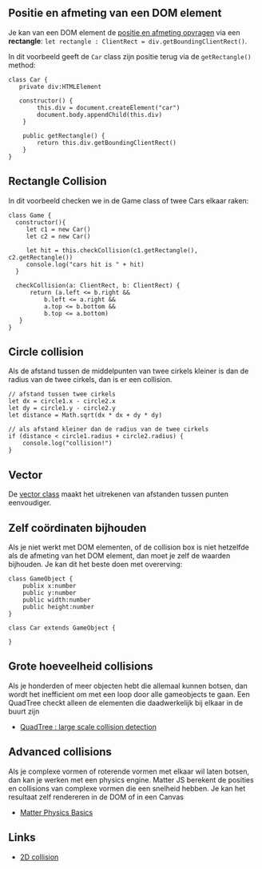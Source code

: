 ## Positie en afmeting van een DOM element

Je kan van een DOM element de [positie en afmeting opvragen](https://developer.mozilla.org/en/docs/Web/API/Element/getBoundingClientRect) via een **rectangle**: `let rectangle : ClientRect = div.getBoundingClientRect()`. 

In dit voorbeeld geeft de `Car` class zijn positie terug via de `getRectangle()` method:

```
class Car {
   private div:HTMLElement
   
   constructor() {
        this.div = document.createElement("car")
        document.body.appendChild(this.div)
    }

    public getRectangle() {
        return this.div.getBoundingClientRect()
    }
}
```

## Rectangle Collision

In dit voorbeeld checken we in de Game class of twee Cars elkaar raken:

```
class Game {
  constructor(){
     let c1 = new Car()
     let c2 = new Car()
     
     let hit = this.checkCollision(c1.getRectangle(), c2.getRectangle())
     console.log("cars hit is " + hit)
  }
  
  checkCollision(a: ClientRect, b: ClientRect) {
      return (a.left <= b.right &&
          b.left <= a.right &&
          a.top <= b.bottom &&
          b.top <= a.bottom)
   }
}
```

## Circle collision

Als de afstand tussen de middelpunten van twee cirkels kleiner is dan de radius van de twee cirkels, dan is er een collision.

```
// afstand tussen twee cirkels
let dx = circle1.x - circle2.x
let dy = circle1.y - circle2.y
let distance = Math.sqrt(dx * dx + dy * dy)

// als afstand kleiner dan de radius van de twee cirkels
if (distance < circle1.radius + circle2.radius) {
    console.log("collision!")
}
```

## Vector 

De [vector class](vector.md) maakt het uitrekenen van afstanden tussen punten eenvoudiger.

## Zelf coördinaten bijhouden

Als je niet werkt met DOM elementen, of de collision box is niet hetzelfde als de afmeting van het DOM element, dan moet je zelf de waarden bijhouden. Je kan dit het beste doen met overerving:

```
class GameObject {
    publix x:number
    public y:number
    public width:number
    public height:number
}

class Car extends GameObject {

}
```

## Grote hoeveelheid collisions

Als je honderden of meer objecten hebt die allemaal kunnen botsen, dan wordt het inefficient om met een loop door alle gameobjects te gaan. Een QuadTree checkt alleen de elementen die daadwerkelijk bij elkaar in de buurt zijn

- [QuadTree : large scale collision detection](https://github.com/timohausmann/quadtree-js)

## Advanced collisions

Als je complexe vormen of roterende vormen met elkaar wil laten botsen, dan kan je werken met een physics engine. Matter JS berekent de posities en collisions van complexe vormen die een snelheid hebben. Je kan het resultaat zelf rendereren in de DOM of in een Canvas

- [Matter Physics Basics](snippets/matter.md)

## Links

- [2D collision](https://developer.mozilla.org/en-US/docs/Games/Techniques/2D_collision_detection)
